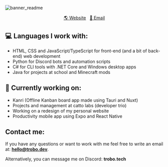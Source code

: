 ![banner_readme](https://github.com/trobonox/trobonox/assets/57040351/5de85f62-daed-423f-821a-4de212c8b68c)

<p align="center">
  <a href="https://trobo.dev">🌎 Website</a> &nbsp;
  <a href="mailto:hello@trobo.dev">📧 Email </a>
</p>

## 💻 Languages I work with:
- HTML, CSS and JavaScript/TypeScript for front-end (and a bit of back-end) web development
- Python for Discord bots and automation scripts
- C# for CLI tools with .NET Core and Windows desktop apps
- Java for projects at school and Minecraft mods

## 🔭 Currently working on:
- Kanri (Offline Kanban board app made using Tauri and Nuxt)
- Projects and management at catto labs (developer trio)
- Working on a redesign of my personal website
- Productivity mobile app using Expo and React Native

## Contact me:
If you have any questions or want to work with me feel free to write an email at: **hello@trobo.dev**.

Alternatively, you can message me on Discord: **trobo.tech**

